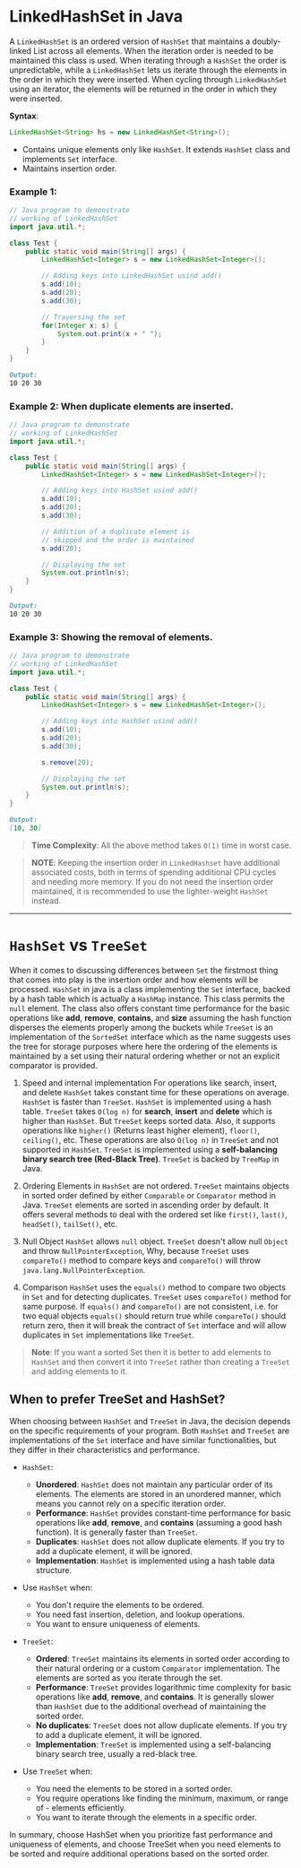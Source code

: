 # LinkedHashSet in Java

A `LinkedHashSet` is an ordered version of `HashSet` that maintains a doubly-linked List across all elements. When the iteration order is needed to be maintained this class is used. When iterating through a `HashSet` the order is unpredictable, while a `LinkedHashSet` lets us iterate through the elements in the order in which they were inserted. When cycling through `LinkedHashSet` using an iterator, the elements will be returned in the order in which they were inserted.

**Syntax**:
```java
LinkedHashSet<String> hs = new LinkedHashSet<String>();
```
- Contains unique elements only like `HashSet`. It extends `HashSet` class and implements `Set` interface.
- Maintains insertion order.

### Example 1:

```java
// Java program to demonstrate
// working of LinkedHashSet
import java.util.*;

class Test {
    public static void main(String[] args) {
        LinkedHashSet<Integer> s = new LinkedHashSet<Integer>();

        // Adding keys into LinkedHashSet usind add()
        s.add(10);
        s.add(20);
        s.add(30);

        // Traversing the set
        for(Integer x: s) {
            System.out.print(x + " ");
        }
    }
}
```
```md
Output:
10 20 30
```

### Example 2: When duplicate elements are inserted.

```java
// Java program to demonstrate
// working of LinkedHashSet
import java.util.*;

class Test {
    public static void main(String[] args) {
        LinkedHashSet<Integer> s = new LinkedHashSet<Integer>();

        // Adding keys into HashSet usind add()
        s.add(10);
        s.add(20);
        s.add(30);

        // Addition of a duplicate element is
        // skipped and the order is maintained
        s.add(20);

        // Displaying the set
        System.out.println(s);
    }
}
```
```md
Output:
10 20 30
```

### Example 3: Showing the removal of elements.

```java
// Java program to demonstrate
// working of LinkedHashSet
import java.util.*;

class Test {
    public static void main(String[] args) {
        LinkedHashSet<Integer> s = new LinkedHashSet<Integer>();

        // Adding keys into HashSet usind add()
        s.add(10);
        s.add(20);
        s.add(30);

        s.remove(20);

        // Displaying the set
        System.out.println(s);
    }
}
```
```md
Output:
[10, 30]
```

> **Time Complexity**: All the above method takes `O(1)` time in worst case.

> **NOTE**: Keeping the insertion order in `LinkedHashset` have additional associated costs, both in terms of spending additional CPU cycles and needing more memory. If you do not need the insertion order maintained, it is recommended to use the lighter-weight `HashSet` instead.

---

# `HashSet` vs `TreeSet`

When it comes to discussing differences between `Set` the firstmost thing that comes into play is the insertion order and how elements will be processed. `HashSet` in java is a class implementing the `Set` interface, backed by a hash table which is actually a `HashMap` instance. This class permits the `null` element. The class also offers constant time performance for the basic operations like **add**, **remove**, **contains**, and **size** assuming the hash function disperses the elements properly among the buckets while `TreeSet` is an implementation of the `SortedSet` interface which as the name suggests uses the tree for storage purposes where here the ordering of the elements is maintained by a set using their natural ordering whether or not an explicit comparator is provided.

1. Speed and internal implementation
    For operations like search, insert, and delete `HashSet` takes constant time for these operations on average. `HashSet` is faster than `TreeSet`. `HashSet` is implemented using a hash table. `TreeSet` takes `O(log n)` for **search**, **insert** and **delete** which is higher than `HashSet`. But `TreeSet` keeps sorted data. Also, it supports operations like `higher()` (Returns least higher element), `floor()`, `ceiling()`, etc. These operations are also `O(log n)` in `TreeSet` and not supported in `HashSet`. `TreeSet` is implemented using a **self-balancing binary search tree (Red-Black Tree)**. `TreeSet` is backed by `TreeMap` in Java.

2. Ordering
    Elements in `HashSet` are not ordered. `TreeSet` maintains objects in sorted order defined by either `Comparable` or `Comparator` method in Java. `TreeSet` elements are sorted in ascending order by default. It offers several methods to deal with the ordered set like `first()`, `last()`, `headSet()`, `tailSet()`, etc.

3. Null Object
    `HashSet` allows `null` object. `TreeSet` doesn't allow null `Object` and throw `NullPointerException`, Why, because `TreeSet` uses `compareTo()` method to compare keys and `compareTo()` will throw `java.lang.NullPointerException`.

4. Comparison
    `HashSet` uses the `equals()` method to compare two objects in `Set` and for detecting duplicates. `TreeSet` uses `compareTo()` method for same purpose. If `equals()` and `compareTo()` are not consistent, i.e. for two equal objects `equals()` should return true while `compareTo()` should return zero, then it will break the contract of `Set` interface and will allow duplicates in `Set` implementations like `TreeSet`.

> **Note**: If you want a sorted Set then it is better to add elements to `HashSet` and then convert it into `TreeSet` rather than creating a `TreeSet` and adding elements to it.

## When to prefer TreeSet and HashSet?

When choosing between `HashSet` and `TreeSet` in Java, the decision depends on the specific requirements of your program. Both `HashSet` and `TreeSet` are implementations of the `Set` interface and have similar functionalities, but they differ in their characteristics and performance.

- `HashSet`:
    - **Unordered**: `HashSet` does not maintain any particular order of its elements. The elements are stored in an unordered manner, which means you cannot rely on a specific iteration order.
    - **Performance**: `HashSet` provides constant-time performance for basic operations like **add**, **remove**, and **contains** (assuming a good hash function). It is generally faster than `TreeSet`.
    - **Duplicates**: `HashSet` does not allow duplicate elements. If you try to add a duplicate element, it will be ignored.
    - **Implementation**: `HashSet` is implemented using a hash table data structure.

- Use `HashSet` when:
    - You don't require the elements to be ordered.
    - You need fast insertion, deletion, and lookup operations.
    - You want to ensure uniqueness of elements.

- `TreeSet`:
    - **Ordered**: `TreeSet` maintains its elements in sorted order according to their natural ordering or a custom `Comparator` implementation. The elements are sorted as you iterate through the set.
    - **Performance**: `TreeSet` provides logarithmic time complexity for basic operations like **add**, **remove**, and **contains**. It is generally slower than `HashSet` due to the additional overhead of maintaining the sorted order.
    - **No duplicates**: `TreeSet` does not allow duplicate elements. If you try to add a duplicate element, it will be ignored.
    - **Implementation**: `TreeSet` is implemented using a self-balancing binary search tree, usually a red-black tree.

- Use `TreeSet` when:

    - You need the elements to be stored in a sorted order.
    - You require operations like finding the minimum, maximum, or range of - elements efficiently.
    - You want to iterate through the elements in a specific order.

In summary, choose HashSet when you prioritize fast performance and uniqueness of elements, and choose TreeSet when you need elements to be sorted and require additional operations based on the sorted order.

